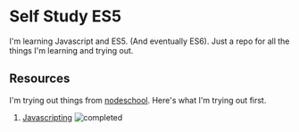 # Self Study ES5
I'm learning Javascript and ES5. (And eventually ES6). Just a repo for all the things I'm learning and trying out.

## Resources
I'm trying out things from [nodeschool](http://nodeschool.io/#workshoppers). Here's what I'm trying out first.  

1. [Javascripting](https://github.com/sethvincent/javascripting) ![completed][completed] 




[completed]: https://img.shields.io/badge/status-completed-brightgreen.svg
